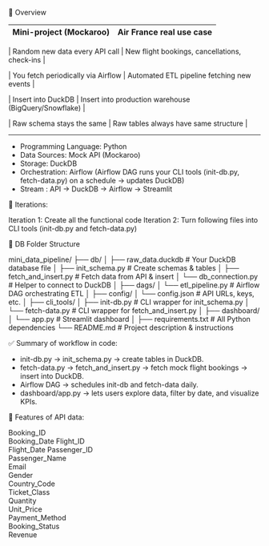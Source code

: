  📂 Overview 

| Mini-project (Mockaroo)            | Air France real use case                              |
| ---------------------------------- | ----------------------------------------------------- |

| Random new data every API call     | New flight bookings, cancellations, check-ins         |

| You fetch periodically via Airflow | Automated ETL pipeline fetching new events            |

| Insert into DuckDB                 | Insert into production warehouse (BigQuery/Snowflake) |

| Raw schema stays the same          | Raw tables always have same structure                 |

----------------------------------------------------------------------------------------------

* Programming Language: Python
* Data Sources: Mock API (Mockaroo)
* Storage: DuckDB
* Orchestration: Airflow (Airflow DAG runs your CLI tools (init-db.py, fetch-data.py) on a schedule → updates DuckDB)
* Stream : API → DuckDB → Airflow → Streamlit

📂 Iterations: 

Iteration 1: Create all the functional code 
Iteration 2: Turn following files into CLI tools (init-db.py and fetch-data.py)


📂 DB Folder Structure 

mini_data_pipeline/
├── db/
│   ├── raw_data.duckdb           # Your DuckDB database file
│   ├── init_schema.py            # Create schemas & tables
│   ├── fetch_and_insert.py       # Fetch data from API & insert
│   └── db_connection.py          # Helper to connect to DuckDB
│
├── dags/
│   └── etl_pipeline.py           # Airflow DAG orchestrating ETL
│
├── config/
│   └── config.json               # API URLs, keys, etc.
│
├── cli_tools/
│   ├── init-db.py                # CLI wrapper for init_schema.py
│   └── fetch-data.py             # CLI wrapper for fetch_and_insert.py
│
├── dashboard/
│   └── app.py                    # Streamlit dashboard
│
├── requirements.txt              # All Python dependencies
└── README.md                     # Project description & instructions

✅ Summary of workflow in code:

* init-db.py → init_schema.py → create tables in DuckDB.
* fetch-data.py → fetch_and_insert.py → fetch mock flight bookings → insert into DuckDB.
* Airflow DAG → schedules init-db and fetch-data daily.
* dashboard/app.py → lets users explore data, filter by date, and visualize KPIs.

📂 Features of API data: 

Booking_ID	
Booking_Date
Flight_ID	
Flight_Date
Passenger_ID	
Passenger_Name	
Email	
Gender  
Country_Code	
Ticket_Class	
Quantity	
Unit_Price	
Payment_Method	
Booking_Status	
Revenue

